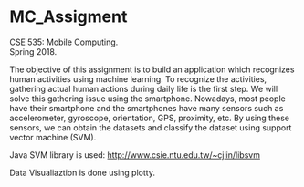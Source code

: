 # MC_Assigment

CSE 535: Mobile Computing. <br />
Spring 2018. <br />

The objective of this assignment is to build an application which recognizes human activities using machine learning. To recognize the activities, gathering actual human actions during daily life is the first step. We will solve this gathering issue using the smartphone. Nowadays, most people have their smartphone and the smartphones have many sensors such as accelerometer, gyroscope, orientation, GPS, proximity, etc. By using these sensors, we can obtain the datasets and classify the dataset using support vector machine (SVM).<br />

Java SVM library is used: http://www.csie.ntu.edu.tw/~cjlin/libsvm <br />

Data Visualiaztion is done using plotty.






